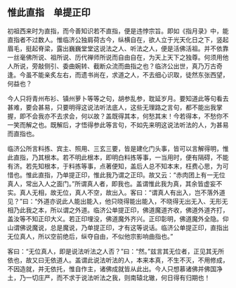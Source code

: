 ##  惟此直指　单提正印

初祖西来时为直指，而今善知识若不直指，便是违悖宗旨。即如《指月录》中，能直指者不过数人。惟临济公独肩荷古今，纵横自在，欲人立于光天化日之下，竖起眉毛，挺起脊梁，露出巍巍堂堂这说法之人、听法之人，便是活佛活祖。并不依靠一丝毫佛所说、祖所说、历代禅师所说而自由自在，为天上天下之独尊。何须用他人所说，旁敲侧引、委曲婉转、截断众流而曲指之也？临济公出世，真乃万古奇逢。今虽不能亲炙左右，而遗书尚在，求道之人，不去细心识取，徒然东张西望，何益也？

今人只将青州布衫、镇州萝卜等等之句，胡参乱参，耽延岁月。要知道此等句看去甚难，要会甚易，只要明得这说法听法底人，这些无理路之言句，都不能出我掌握，即不会我亦不去求会，何以故？盖既得其本，何愁其末！今若得本，不愁你不一笑而解之也。既解后，才悟得参此等言句，不如先来明这说法听法的人，为甚易而直指也。

临济公所言料拣、宾主、照用、三玄三要，皆是建化门头事，皆可以言解得明，惟此直指，乃其根本。若不明此根本，即明白料拣等事，一当用时，便有隔碍，不能有济。若先知根本，于料拣等事，点著便知，盖后人总不知本末，枉费心思，为可惜也。惟此直指，乃单提正印，惟此我乃谓之正印。故又云：“赤肉团上有一无位真人，常出入人之面门。”所谓真人者，即我也。盖谓惟此我为真，其余皆虚妄不实。真人无相，故无位，真人不空，故出入。客曰：“谓真人有出入，岂不落外道见？”曰：“外道亦说此人能出能入，他只晓得能出能入，不晓得无出无入、无形无相乃此我之本，所以谓之外道。临济公单提正印，佛道魔道齐收，佛道外道齐打，盖汝等不知正印大义。若正印埋没，佛道魔外齐兴。正印彰明，佛道魔外全隐。仰山谓佛说魔说，总是魔说，乃单提正印，才有这等说话。临济公单提正印，直指出无位真人，所以空前绝后，纵夺自由，不似他宗影响曲指也。”

客曰：“无位真人，即是说法听法之人否？”曰：“然。”兹言其无位者，正见其无所依也，故又曰无依道人。盖谓此说法听法的人，本来本真，不生不灭，不用修成，不因造就，并无依托，惟自作主，诸佛成就皆从此出。今人只想慕诸佛并佛国净土，乃一切庄严，而不求于说法听法之我，则南辕北辙，何日得有归期也！
